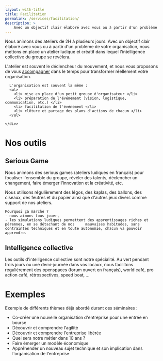 ```yaml
---
layout: with-title
title: Facilitation
permalink: /services/facilitation/
description: >
    Avec un objectif clair élaboré avec vous ou à partir d'un problème de votre organisation, nous mettons en place un atelier ludique et créatif dans lequel l'intelligence collective du groupe se révélera.
---
```


Nous animons des ateliers de 2H à plusieurs jours.
Avec un objectif clair élaboré avec vous ou à partir d'un problème de votre organisation, nous mettons en place un atelier ludique et créatif dans lequel l'intelligence collective du groupe se révélera.

L'atelier est souvent le déclencheur du mouvement, et nous vous proposons de vous [accompagner](/services/coaching) dans le temps pour transformer réellement votre organisation.


<div class="infosup">
  <div class="row">
    <div class="col-md-1 text-center">
      <i class="fa fa-lightbulb-o" style="font-size:60px; color: #333;"></i>
    </div>
    <div class="col-md-11">

      L'organisation est souvent la même :
      <ul>
        <li> mise en place d'un petit groupe d'organisateur </li>
        <li> préparation de l'événement (vision, logistique, communication, etc.) </li>
        <li> facilitation de l'événement </li>
        <li> clôture et partage des plans d'actions de chacun </li>
      </ul>

    </div>
  </div>
</div>


# Nos outils

## Serious Game

Nous animons des serious games (ateliers ludiques en français) pour focaliser l'ensemble du groupe, révéler des talents, déclencher un changement, faire émerger l'innovation et la créativité, etc.

Nous utilisons régulièrement des légos, des kaplas, des ballons, des ciseaux, des feutres et du papier ainsi que d'autres jeux divers comme support de nos ateliers.

    Pourquoi ça marche ?
    - nous aimons tous jouer,
    - les simulations ludiques permettent des apprentissages riches et pérennes, en se détachant de nos     mauvaises habitudes, sans contraintes techniques et en toute autonomie, chacun va pouvoir apprendre.

## Intelligence collective

Les outils d'intelligence collective sont notre spécialité. Au vert pendant trois jours ou une demi-journée dans vos locaux, nous facilitons régulièrement des openspaces (forum ouvert en français), world café, pro action café, rétrospectives, speed boat, ...

# Exemples

Exemple de différents thèmes déjà abordé durant ces séminaires :

- Co-créer une nouvelle organisation d'entreprise pour une entrée en bourse
- Découvrir et comprendre l'agilité
- Découvrir et comprendre l'entreprise libérée
- Quel sera notre métier dans 10 ans ?
- Faire émerger un modèle économique
- Appréhender un nouveau sujet technique et son implication dans l'organisation de l'entreprise
